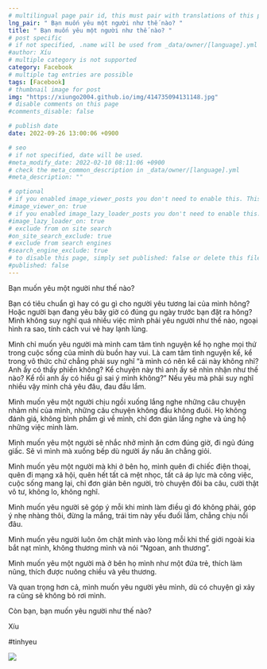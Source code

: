 ```yaml
---
# multilingual page pair id, this must pair with translations of this page. (This name must be unique)
lng_pair: " Bạn muốn yêu một người như thế nào? "
title: " Bạn muốn yêu một người như thế nào? "
# post specific
# if not specified, .name will be used from _data/owner/[language].yml
#author: Xíu
# multiple category is not supported
category: Facebook
# multiple tag entries are possible
tags: [Facebook]
# thumbnail image for post
img: "https://xiungo2004.github.io/img/414735094131148.jpg"
# disable comments on this page
#comments_disable: false

# publish date
date: 2022-09-26 13:00:06 +0900

# seo
# if not specified, date will be used.
#meta_modify_date: 2022-02-10 08:11:06 +0900
# check the meta_common_description in _data/owner/[language].yml
#meta_description: ""

# optional
# if you enabled image_viewer_posts you don't need to enable this. This is only if image_viewer_posts = false
#image_viewer_on: true
# if you enabled image_lazy_loader_posts you don't need to enable this. This is only if image_lazy_loader_posts = false
#image_lazy_loader_on: true
# exclude from on site search
#on_site_search_exclude: true
# exclude from search engines
#search_engine_exclude: true
# to disable this page, simply set published: false or delete this file
#published: false
---
```


<!-- outline-start -->

Bạn muốn yêu một người như thế nào?

Bạn có tiêu chuẩn gì hay có gu gì cho người yêu tương lai của mình hông? Hoặc người bạn đang yêu bây giờ có đúng gu ngày trước bạn đặt ra hông? Mình không suy nghĩ quá nhiều việc mình phải yêu người như thế nào, ngoại hình ra sao, tính cách vui vẻ hay lạnh lùng.

Mình chỉ muốn yêu người mà mình cam tâm tình nguyện kể họ nghe mọi thứ trong cuộc sống của mình dù buồn hay vui. Là cam tâm tình nguyện kể, kể trong vô thức chứ chẳng phải suy nghĩ “à mình có nên kể cái này không nhỉ? Anh ấy có thấy phiền không? Kể chuyện này thì anh ấy sẽ nhìn nhận như thế nào? Kể rồi anh ấy có hiểu gì sai ý mình không?” Nếu yêu mà phải suy nghĩ nhiều vậy mình chả yêu đâu, đau đầu lắm.

Mình muốn yêu một người chịu ngồi xuống lắng nghe những câu chuyện nhảm nhí của mình, những câu chuyện không đầu không đuôi. Họ không đánh giá, không bình phẩm gì về mình, chỉ đơn giản lắng nghe và ủng hộ những việc mình làm.

Mình muốn yêu một người sẽ nhắc nhở mình ăn cơm đúng giờ, đi ngủ đúng giấc. Sẽ vì mình mà xuống bếp dù người ấy nấu ăn chẳng giỏi.

Mình muốn yêu một người mà khi ở bên họ, mình quên đi chiếc điện thoại, quên đi mạng xã hội, quên hết tất cả mệt nhọc, tất cả áp lực mà công việc, cuộc sống mang lại, chỉ đơn giản bên người, trò chuyện đôi ba câu, cười thật vô tư, không lo, không nghĩ.

Mình muốn yêu người sẽ góp ý mỗi khi mình làm điều gì đó không phải, góp ý nhẹ nhàng thôi, đừng la mắng, trái tim này yếu đuối lắm, chẳng chịu nổi đâu.

Mình muốn yêu người luôn ôm chặt mình vào lòng mỗi khi thế giới ngoài kia bắt nạt mình, không thương mình và nói “Ngoan, anh thương”.

Mình muốn yêu một người mà ở bên họ mình như một đứa trẻ, thích làm nũng, thích được nuông chiều và yêu thương.

Và quan trọng hơn cả, mình muốn yêu người yêu mình, dù có chuyện gì xảy ra cũng sẽ không bỏ rơi mình.

Còn bạn, bạn muốn yêu người như thế nào?

Xíu

#tinhyeu

<!-- outline-end -->

<img src= "https://xiungo2004.github.io/img/414735094131148.jpg">